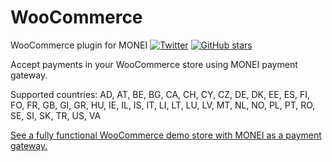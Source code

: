 # WooCommerce
WooCommerce plugin for MONEI 
[![Twitter](https://img.shields.io/twitter/url/https/github.com/MONEI/WooCommerce.svg?style=social)](https://twitter.com/intent/tweet?text=Wow:&url=%5Bobject%20Object%5D)
[![GitHub stars](https://img.shields.io/github/stars/MONEI/WooCommerce.svg)](https://github.com/MONEI/WooCommerce/stargazers)

Accept payments in your WooCommerce store using MONEI payment gateway.

Supported countries: AD, AT, BE, BG, CA, CH, CY, CZ, DE, DK, EE, ES, FI, FO, FR, GB, GI, GR, HU, IE, IL, IS, IT, LI, LT, LU, LV, MT, NL, NO, PL, PT, RO, SE, SI, SK, TR, US, VA

[See a fully functional WooCommerce demo store with MONEI as a payment gateway.](http://woocommerce.demo-monei.com/)

